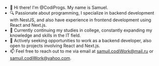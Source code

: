- 👋 Hi there! I'm @CodiProgs. My name is Samuel.
- 🔍 Passionate about programming, I specialize in backend development with NestJS, and also have experience in frontend development using React and Next.js.
- 🌱 Currently continuing my studies in college, constantly expanding my knowledge and skills in the IT field.
- 💼 Actively seeking opportunities to work as a backend developer, also open to projects involving React and Next.js.
- 📫 Feel free to reach out to me via email at samuil.codiWork@mail.ru or samuil.codiWork@yahoo.com.
